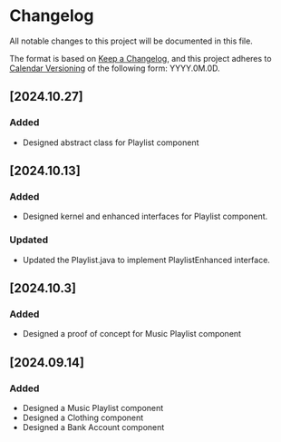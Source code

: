 # Changelog

All notable changes to this project will be documented in this file.

The format is based on [Keep a Changelog](https://keepachangelog.com/en/1.1.0/),
and this project adheres to [Calendar Versioning](https://calver.org/) of
the following form: YYYY.0M.0D.

## [2024.10.27]

### Added

- Designed abstract class for Playlist component

## [2024.10.13]

### Added

- Designed kernel and enhanced interfaces for Playlist component.

### Updated

- Updated the Playlist.java to implement PlaylistEnhanced interface.

## [2024.10.3]

### Added

- Designed a proof of concept for Music Playlist component

## [2024.09.14]

### Added

- Designed a Music Playlist component
- Designed a Clothing component
- Designed a Bank Account component
